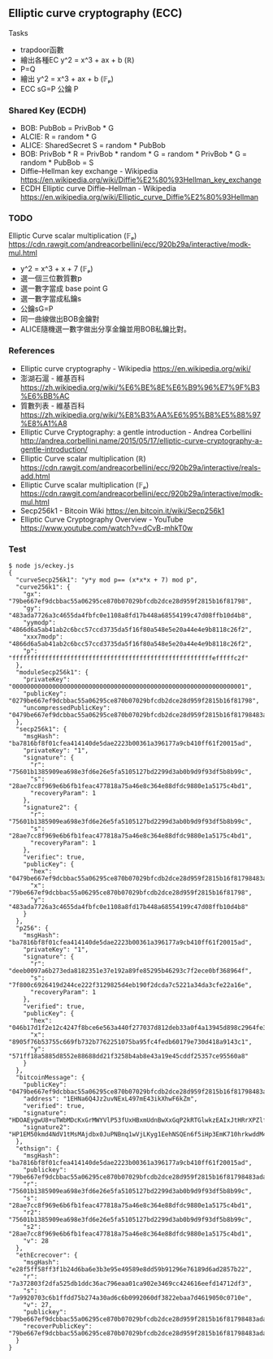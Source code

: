 ## Elliptic curve cryptography (ECC)

Tasks

* trapdoor函數
* 繪出各種EC y^2 = x^3 + ax + b (ℝ)
* P=Q
* 繪出 y^2 = x^3 + ax + b (𝔽ₚ)
* ECC sG=P 公鑰 P

### Shared Key (ECDH) 

* BOB: PubBob = PrivBob * G
* ALCIE: R = random * G
* ALICE: SharedSecret S = random * PubBob
* BOB: PrivBob * R = PrivBob * random * G = random * PrivBob * G = random * PubBob = S 
* Diffie–Hellman key exchange - Wikipedia  https://en.wikipedia.org/wiki/Diffie%E2%80%93Hellman_key_exchange
* ECDH Elliptic curve Diffie–Hellman - Wikipedia https://en.wikipedia.org/wiki/Elliptic_curve_Diffie%E2%80%93Hellman

### TODO

Elliptic Curve scalar multiplication (𝔽ₚ)  https://cdn.rawgit.com/andreacorbellini/ecc/920b29a/interactive/modk-mul.html

* y^2 = x^3 + x + 7 (𝔽ₚ)
* 選一個三位數質數p
* 選一數字當成 base point G 
* 選一數字當成私鑰s
* 公鑰sG=P
* 同一曲線做出BOB金鑰對
* ALICE隨機選一數字做出分享金鑰並用BOB私鑰比對。

### References

* Elliptic curve cryptography - Wikipedia https://en.wikipedia.org/wiki/
* 澎湖石滬 - 維基百科 https://zh.wikipedia.org/wiki/%E6%BE%8E%E6%B9%96%E7%9F%B3%E6%BB%AC
* 質數列表 - 維基百科 https://zh.wikipedia.org/wiki/%E8%B3%AA%E6%95%B8%E5%88%97%E8%A1%A8
* Elliptic Curve Cryptography: a gentle introduction - Andrea Corbellini http://andrea.corbellini.name/2015/05/17/elliptic-curve-cryptography-a-gentle-introduction/
* Elliptic Curve scalar multiplication (ℝ) https://cdn.rawgit.com/andreacorbellini/ecc/920b29a/interactive/reals-add.html
* Elliptic Curve scalar multiplication (𝔽ₚ) https://cdn.rawgit.com/andreacorbellini/ecc/920b29a/interactive/modk-mul.html
* Secp256k1 - Bitcoin Wiki https://en.bitcoin.it/wiki/Secp256k1
* Elliptic Curve Cryptography Overview - YouTube https://www.youtube.com/watch?v=dCvB-mhkT0w

### Test

```
$ node js/eckey.js
{
  "curveSecp256k1": "y*y mod p== (x*x*x + 7) mod p",
  "curve256k1": {
    "gx": "79be667ef9dcbbac55a06295ce870b07029bfcdb2dce28d959f2815b16f81798",
    "gy": "483ada7726a3c4655da4fbfc0e1108a8fd17b448a68554199c47d08ffb10d4b8",
    "yymodp": "4866d6a5ab41ab2c6bcc57ccd3735da5f16f80a548e5e20a44e4e9b8118c26f2",
    "xxx7modp": "4866d6a5ab41ab2c6bcc57ccd3735da5f16f80a548e5e20a44e4e9b8118c26f2",
    "p": "fffffffffffffffffffffffffffffffffffffffffffffffffffffffefffffc2f"
  },
  "moduleSecp256k1": {
    "privateKey": "0000000000000000000000000000000000000000000000000000000000000001",
    "publicKey": "0279be667ef9dcbbac55a06295ce870b07029bfcdb2dce28d959f2815b16f81798",
    "uncompressedPublicKey": "0479be667ef9dcbbac55a06295ce870b07029bfcdb2dce28d959f2815b16f81798483ada7726a3c4655da4fbfc0e1108a8fd17b448a68554199c47d08ffb10d4b8"
  },
  "secp256k1": {
    "msgHash": "ba7816bf8f01cfea414140de5dae2223b00361a396177a9cb410ff61f20015ad",
    "privateKey": "1",
    "signature": {
      "r": "75601b1385909ea698e3fd6e26e5fa5105127bd2299d3ab0b9d9f93df5b8b99c",
      "s": "28ae7cc8f969e6b6fb1feac477818a75a46e8c364e88dfdc9880e1a5175c4bd1",
      "recoveryParam": 1
    },
    "signature2": {
      "r": "75601b1385909ea698e3fd6e26e5fa5105127bd2299d3ab0b9d9f93df5b8b99c",
      "s": "28ae7cc8f969e6b6fb1feac477818a75a46e8c364e88dfdc9880e1a5175c4bd1",
      "recoveryParam": 1
    },
    "verifiec": true,
    "publicKey": {
      "hex": "0479be667ef9dcbbac55a06295ce870b07029bfcdb2dce28d959f2815b16f81798483ada7726a3c4655da4fbfc0e1108a8fd17b448a68554199c47d08ffb10d4b8",
      "x": "79be667ef9dcbbac55a06295ce870b07029bfcdb2dce28d959f2815b16f81798",
      "y": "483ada7726a3c4655da4fbfc0e1108a8fd17b448a68554199c47d08ffb10d4b8"
    }
  },
  "p256": {
    "msgHash": "ba7816bf8f01cfea414140de5dae2223b00361a396177a9cb410ff61f20015ad",
    "privateKey": "1",
    "signature": {
      "r": "deeb0097a6b273eda8182351e37e192a89fe85295b46293c7f2ece0bf368964f",
      "s": "7f800c6926419d244ce222f3129825d4eb190f2dcda7c5221a34da3cfe22a16e",
      "recoveryParam": 1
    },
    "verified": true,
    "publicKey": {
      "hex": "046b17d1f2e12c4247f8bce6e563a440f277037d812deb33a0f4a13945d898c2964fe342e2fe1a7f9b8ee7eb4a7c0f9e162bce33576b315ececbb6406837bf51f5",
      "x": "8905f76b53755c669fb732b7762251075ba95fc4fedb60179e730d418a9143c1",
      "y": "571ff18a5885d8552e88688dd21f3258b4ab8e43a19e45cddf25357ce95560a8"
    }
  },
  "bitcoinMessage": {
    "publicKey": "0479be667ef9dcbbac55a06295ce870b07029bfcdb2dce28d959f2815b16f81798483ada7726a3c4655da4fbfc0e1108a8fd17b448a68554199c47d08ffb10d4b8",
    "address": "1EHNa6Q4Jz2uvNExL497mE43ikXhwF6kZm",
    "verified": true,
    "signature": "HDOAEygwU8+uTWbMDcKxGrMWYVlP53fUxHBxmUdnBwXxGqP2kRTGlwkzEAIxJtHRrXPZlfYuoCMWUSAsp+i2LR8=",
    "signature2": "HP1EM50kmd4NdV1tMsMAjdbx0JuPNBnq1wVjLKyg1EehNSQEn6f5iHp3EmK710hrkwddM49goC0BCxkz6NdcIOM="
  },
  "ethsign": {
    "msgHash": "ba7816bf8f01cfea414140de5dae2223b00361a396177a9cb410ff61f20015ad",
    "publickey": "79be667ef9dcbbac55a06295ce870b07029bfcdb2dce28d959f2815b16f81798483ada7726a3c4655da4fbfc0e1108a8fd17b448a68554199c47d08ffb10d4b8",
    "r": "75601b1385909ea698e3fd6e26e5fa5105127bd2299d3ab0b9d9f93df5b8b99c",
    "s": "28ae7cc8f969e6b6fb1feac477818a75a46e8c364e88dfdc9880e1a5175c4bd1",
    "r2": "75601b1385909ea698e3fd6e26e5fa5105127bd2299d3ab0b9d9f93df5b8b99c",
    "s2": "28ae7cc8f969e6b6fb1feac477818a75a46e8c364e88dfdc9880e1a5175c4bd1",
    "v": 28
  },
  "ethEcrecover": {
    "msgHash": "e28f5ff58ff3f1b24d6ba6e3b3e95e49589e8dd59b91296e76189d6ad2857b22",
    "r": "7a372803f2dfa525db1ddc36ac796eaa01ca902e3469cc424616eefd14712df3",
    "s": "7a9920703c6b1ffdd75b274a30ad6c6b0992060df3822ebaa7d4619050c0710e",
    "v": 27,
    "publickey": "79be667ef9dcbbac55a06295ce870b07029bfcdb2dce28d959f2815b16f81798483ada7726a3c4655da4fbfc0e1108a8fd17b448a68554199c47d08ffb10d4b8",
    "recoverPublicKey": "79be667ef9dcbbac55a06295ce870b07029bfcdb2dce28d959f2815b16f81798483ada7726a3c4655da4fbfc0e1108a8fd17b448a68554199c47d08ffb10d4b8"
  }
}
```